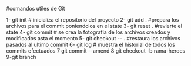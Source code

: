 #comandos utiles de Git

1- git init # inicializa el repositorio del proyecto 
2- git add . #prepara los archivos para el commit poniendolos en el state
3- git reset . #revierte el state 
4- git commit # se crea la fotografia de los archivos creados y modificados asta el momento 
5- git checkout -- . #restaura los archivos pasados al ultimo commit 
6- git log  # muestra el historial de  todos los commits efectuados
7 git commit --amend
8 git checkout  -b rama-heroes
9-git branch
